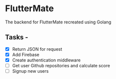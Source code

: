# FlutterMate

The backend for FlutterMate recreated using Golang

## Tasks -

- [X] Return JSON for request
- [X] Add Firebase
- [X] Create authentication middleware
- [ ] Get user Github repositories and calculate score
- [ ] Signup new users
